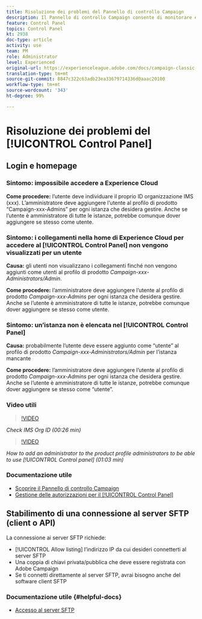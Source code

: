 ```yaml
---
title: Risoluzione dei problemi del Pannello di controllo Campaign
description: Il Pannello di controllo Campaign consente di monitorare e gestire l’archiviazione SFTP per istanza e di inserire indirizzi IP nell’elenco Consentiti.
feature: Control Panel
topics: Control Panel
kt: 2938
doc-type: article
activity: use
team: PM
role: Administrator
level: Experienced
original-url: https://experienceleague.adobe.com/docs/campaign-classic-learn/tutorials/administrating/control-panel-acc/trouble-shooting.html
translation-type: tm+mt
source-git-commit: 8847c322c63adb23ea33679714336d0aaac20100
workflow-type: tm+mt
source-wordcount: '343'
ht-degree: 99%

---
```



# Risoluzione dei problemi del [!UICONTROL Control Panel]

## Login e homepage

### Sintomo: impossibile accedere a Experience Cloud

**Come procedere:**
l’utente deve individuare il proprio ID organizzazione IMS (xxx). L’amministratore deve aggiungere l’utente al profilo di prodotto “Campaign-xxx-Admins” per ogni istanza che desidera gestire. Anche se l’utente è amministratore di tutte le istanze, potrebbe comunque dover aggiungere se stesso come utente.

### Sintomo: i collegamenti nella home di Experience Cloud per accedere al [!UICONTROL Control Panel] non vengono visualizzati per un utente

**Causa:**
gli utenti non visualizzano i collegamenti finché non vengono aggiunti come utenti al profilo di prodotto _Campaign-xxx-Administrators/Admin_.

**Come procedere:**
l’amministratore deve aggiungere l’utente al profilo di prodotto _Campaign-xxx-Admins_ per ogni istanza che desidera gestire. Anche se l’utente è amministratore di tutte le istanze, potrebbe comunque dover aggiungere se stesso come utente.

### Sintomo: un’istanza non è elencata nel [!UICONTROL Control Panel]

**Causa:**
probabilmente l’utente deve essere aggiunto come “utente” al profilo di prodotto _Campaign-xxx-Administrators/Admin_ per l’istanza mancante

**Come procedere:**
l’amministratore deve aggiungere l’utente al profilo di prodotto _Campaign-xxx-Admins_ per ogni istanza che desidera gestire. Anche se l’utente è amministratore di tutte le istanze, potrebbe comunque dover aggiungere se stesso come “utente”.

### Video utili

>[!VIDEO](https://video.tv.adobe.com/v/27183?quality=12)

*Check IMS Org ID (00:26 min)*

>[!VIDEO](https://video.tv.adobe.com/v/27147?quality=12)

*How to add an administrator to the product profile administrators to be able to use [!UICONTROL Control panel] (01:03 min)*

### Documentazione utile

* [Scoprire il Pannello di controllo Campaign](https://helpx.adobe.com/it/campaign/kb/control-panel-overview.html)
* [Gestione delle autorizzazioni per il [!UICONTROL Control Panel]](https://helpx.adobe.com/it/campaign/kb/control-panel-access.html)

## Stabilimento di una connessione al server SFTP (client o API)

La connessione ai server SFTP richiede:

* [!UICONTROL Allow listing] l’indirizzo IP da cui desideri connetterti al server SFTP
* Una coppia di chiavi privata/pubblica che deve essere registrata con Adobe Campaign
* Se ti connetti direttamente al server SFTP, avrai bisogno anche del software client SFTP

### Documentazione utile {#helpful-docs}

* [Accesso al server SFTP](https://helpx.adobe.com/it/campaign/kb/control-panel-sftp.html#LoggingintoyourSFTPserver)

